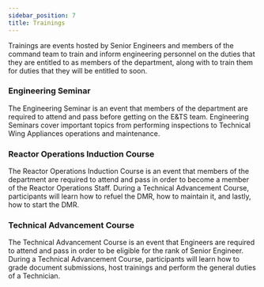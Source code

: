 ```yaml
---
sidebar_position: 7
title: Trainings
---
```


Trainings are events hosted by Senior Engineers and members of the command team to train and inform engineering personnel on the duties that they are entitled to as members of the department, along with to train them for duties that they will be entitled to soon.

### Engineering Seminar

The Engineering Seminar is an event that members of the department are required to attend and pass before getting on the E&TS team. Engineering Seminars cover important topics from performing inspections to Technical Wing Appliances operations and maintenance.

### Reactor Operations Induction Course

The Reactor Operations Induction Course is an event that members of the department are required to attend and pass in order to become a member of the Reactor Operations Staff. During a Technical Advancement Course, participants will learn how to refuel the DMR, how to maintain it, and lastly, how to start the DMR.

### Technical Advancement Course

The Technical Advancement Course is an event that Engineers are required to attend and pass in order to be eligible for the rank of Senior Engineer. During a Technical Advancement Course, participants will learn how to grade document submissions, host trainings and perform the general duties of a Technician.